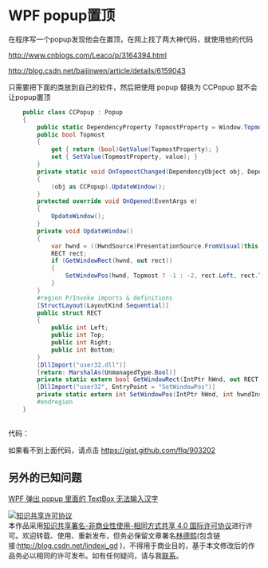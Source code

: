 
# WPF popup置顶

在程序写一个popup发现他会在置顶，在网上找了两大神代码，就使用他的代码

<!--more-->


<!-- CreateTime:2018/5/28 9:58:53 -->


<div id="toc"></div>

http://www.cnblogs.com/Leaco/p/3164394.html

http://blog.csdn.net/baijinwen/article/details/6159043

只需要把下面的类放到自己的软件，然后把使用 popup 替换为 CCPopup 就不会让popup置顶

```csharp
    public class CCPopup : Popup
    {
        public static DependencyProperty TopmostProperty = Window.TopmostProperty.AddOwner(typeof(CCPopup), new FrameworkPropertyMetadata(false, OnTopmostChanged));
        public bool Topmost
        {
            get { return (bool)GetValue(TopmostProperty); }
            set { SetValue(TopmostProperty, value); }
        }
        private static void OnTopmostChanged(DependencyObject obj, DependencyPropertyChangedEventArgs e)
        {
            (obj as CCPopup).UpdateWindow();
        }
        protected override void OnOpened(EventArgs e)
        {
            UpdateWindow();
        }
        private void UpdateWindow()
        {
            var hwnd = ((HwndSource)PresentationSource.FromVisual(this.Child)).Handle;
            RECT rect;
            if (GetWindowRect(hwnd, out rect))
            {
                SetWindowPos(hwnd, Topmost ? -1 : -2, rect.Left, rect.Top, (int)this.Width, (int)this.Height, 0);
            }
        }
        #region P/Invoke imports & definitions
        [StructLayout(LayoutKind.Sequential)]
        public struct RECT
        {
            public int Left;
            public int Top;
            public int Right;
            public int Bottom;
        }
        [DllImport("user32.dll")]
        [return: MarshalAs(UnmanagedType.Bool)]
        private static extern bool GetWindowRect(IntPtr hWnd, out RECT lpRect);
        [DllImport("user32", EntryPoint = "SetWindowPos")]
        private static extern int SetWindowPos(IntPtr hWnd, int hwndInsertAfter, int x, int y, int cx, int cy, int wFlags);
        #endregion
    }
    
```

代码：<script src="https://gist.github.com/flq/903202.js"></script>

如果看不到上面代码，请点击 <https://gist.github.com/flq/903202>


## 另外的已知问题

[WPF 弹出 popup 里面的 TextBox 无法输入汉字 ](https://lindexi.github.io/lindexi/post/WPF-%E5%BC%B9%E5%87%BA-popup-%E9%87%8C%E9%9D%A2%E7%9A%84-TextBox-%E6%97%A0%E6%B3%95%E8%BE%93%E5%85%A5%E6%B1%89%E5%AD%97.html )





<a rel="license" href="http://creativecommons.org/licenses/by-nc-sa/4.0/"><img alt="知识共享许可协议" style="border-width:0" src="https://licensebuttons.net/l/by-nc-sa/4.0/88x31.png" /></a><br />本作品采用<a rel="license" href="http://creativecommons.org/licenses/by-nc-sa/4.0/">知识共享署名-非商业性使用-相同方式共享 4.0 国际许可协议</a>进行许可。欢迎转载、使用、重新发布，但务必保留文章署名[林德熙](http://blog.csdn.net/lindexi_gd)(包含链接:http://blog.csdn.net/lindexi_gd )，不得用于商业目的，基于本文修改后的作品务必以相同的许可发布。如有任何疑问，请与我[联系](mailto:lindexi_gd@163.com)。